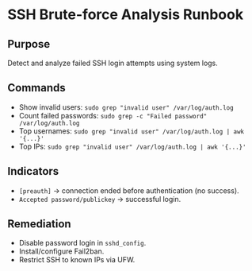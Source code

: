 # SSH Brute-force Analysis Runbook

## Purpose
Detect and analyze failed SSH login attempts using system logs.

## Commands
- Show invalid users:
  `sudo grep "invalid user" /var/log/auth.log`
- Count failed passwords:
  `sudo grep -c "Failed password" /var/log/auth.log`
- Top usernames:
  `sudo grep "invalid user" /var/log/auth.log | awk '{...}'`
- Top IPs:
  `sudo grep "invalid user" /var/log/auth.log | awk '{...}'`

## Indicators
- `[preauth]` → connection ended before authentication (no success).
- `Accepted password/publickey` → successful login.

## Remediation
- Disable password login in `sshd_config`.
- Install/configure Fail2ban.
- Restrict SSH to known IPs via UFW.
